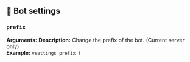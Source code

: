 ## 🤖 Bot settings 
### `prefix`
**Arguments:** <value>
**Description:** Change the prefix of the bot. (Current server only)\
**Example:** `vsettings prefix !`
